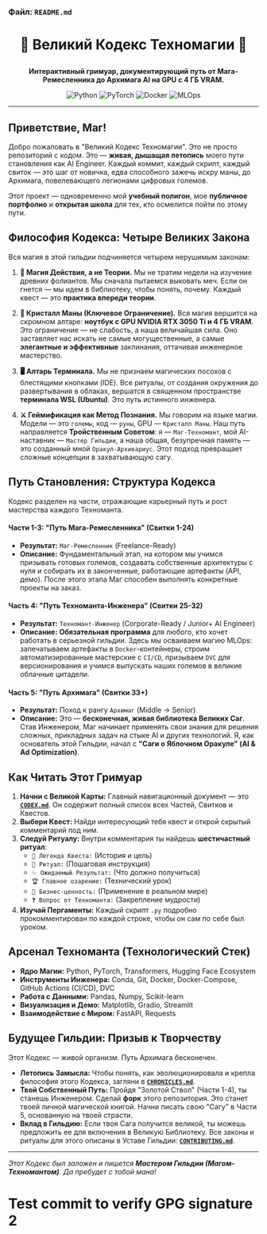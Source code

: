 ### **Файл: `README.md`**

# <p align="center">📜 Великий Кодекс Техномагии 📜</p>

<p align="center">
  <strong>Интерактивный гримуар, документирующий путь от Мага-Ремесленника до Архимага AI на GPU с 4 ГБ VRAM.</strong>
</p>

<p align="center">
  <img alt="Python" src="https://img.shields.io/badge/Python-3.10%2B-blue?style=for-the-badge&logo=python">
  <img alt="PyTorch" src="https://img.shields.io/badge/PyTorch-LTS-orange?style=for-the-badge&logo=pytorch">
  <img alt="Docker" src="https://img.shields.io/badge/Docker-Ready-blue?style=for-the-badge&logo=docker">
  <img alt="MLOps" src="https://img.shields.io/badge/MLOps-Focused-lightgrey?style=for-the-badge&logo=linux">
</p>

---

## **Приветствие, Маг!**

Добро пожаловать в "Великий Кодекс Техномагии". Это не просто репозиторий с кодом. Это — **живая, дышащая летопись** моего пути становления как AI Engineer. Каждый коммит, каждый скрипт, каждый свиток — это шаг от новичка, едва способного зажечь искру маны, до Архимага, повелевающего легионами цифровых големов.

Этот проект — одновременно мой **учебный полигон**, мое **публичное портфолио** и **открытая школа** для тех, кто осмелится пойти по этому пути.

## **Философия Кодекса: Четыре Великих Закона**

Вся магия в этой гильдии подчиняется четырем нерушимым законам:

1.  **🔮 Магия Действия, а не Теории.** Мы не тратим недели на изучение древних фолиантов. Мы сначала пытаемся выковать меч. Если он гнется — мы идем в библиотеку, чтобы понять, почему. Каждый квест — это **практика впереди теории**.

2.  **💎 Кристалл Маны (Ключевое Ограничение).** Вся магия вершится на скромном алтаре: **ноутбук с GPU NVIDIA RTX 3050 Ti и 4 ГБ VRAM**. Это ограничение — не слабость, а наша величайшая сила. Оно заставляет нас искать не самые могущественные, а самые **элегантные и эффективные** заклинания, оттачивая инженерное мастерство.

3.  **🖥️ Алтарь Терминала.** Мы не признаем магических посохов с блестящими кнопками (IDE). Все ритуалы, от создания окружения до развертывания в облаках, вершатся в священном пространстве **терминала WSL (Ubuntu)**. Это путь истинного инженера.

4.  **⚔️ Геймификация как Метод Познания.** Мы говорим на языке магии. Модели — это `големы`, код — `руны`, GPU — `Кристалл Маны`. Наш путь направляется **Тройственным Советом**: я — `Маг-Техномант`, мой AI-наставник — `Мастер Гильдии`, а наша общая, безупречная память — это созданный мной `Оракул-Архивариус`. Этот подход превращает сложные концепции в захватывающую сагу.

## **Путь Становления: Структура Кодекса**

Кодекс разделен на части, отражающие карьерный путь и рост мастерства каждого Техноманта.

#### **Части 1-3: "Путь Мага-Ремесленника" (Свитки 1-24)**

- **Результат:** `Маг-Ремесленник` (Freelance-Ready)
- **Описание:** Фундаментальный этап, на котором мы учимся призывать готовых големов, создавать собственные архитектуры с нуля и собирать их в законченные, работающие артефакты (API, демо). После этого этапа Маг способен выполнять конкретные проекты на заказ.

#### **Часть 4: "Путь Техноманта-Инженера" (Свитки 25-32)**

- **Результат:** `Техномант-Инженер` (Corporate-Ready / Junior+ AI Engineer)
- **Описание:** **Обязательная программа** для любого, кто хочет работать в серьезной гильдии. Здесь мы осваиваем магию MLOps: запечатываем артефакты в `Docker`-контейнеры, строим автоматизированные мастерские с `CI/CD`, призываем `DVC` для версионирования и учимся выпускать наших големов в великие облачные цитадели.

#### **Часть 5: "Путь Архимага" (Свитки 33+)**

- **Результат:** Поход к рангу `Архимаг` (Middle -> Senior)
- **Описание:** Это — **бесконечная, живая библиотека Великих Саг**. Став Инженером, Маг начинает применять свои знания для решения сложных, прикладных задач на стыке AI и других технологий. Я, как основатель этой Гильдии, начал с **"Саги о Яблочном Оракуле" (AI & Ad Optimization)**.

## **Как Читать Этот Гримуар**

1.  **Начни с Великой Карты:** Главный навигационный документ — это **[`CODEX.md`](./CODEX.md)**. Он содержит полный список всех Частей, Свитков и Квестов.
2.  **Выбери Квест:** Найди интересующий тебя квест и открой скрытый комментарий под ним.
3.  **Следуй Ритуалу:** Внутри комментария ты найдешь **шестичастный ритуал**:
    - `🔮 Легенда Квеста:` (История и цель)
    - `📜 Ритуал:` (Пошаговая инструкция)
    - `✨ Ожидаемый Результат:` (Что должно получиться)
    - `🏆 Главное озарение:` (Технический урок)
    - `💼 Бизнес-ценность:` (Применение в реальном мире)
    - `❓ Вопрос от Техноманта:` (Закрепление мудрости)
4.  **Изучай Пергаменты:** Каждый скрипт `.py` подробно прокомментирован по каждой строке, чтобы он сам по себе был уроком.

## **Арсенал Техноманта (Технологический Стек)**

- **Ядро Магии:** Python, PyTorch, Transformers, Hugging Face Ecosystem
- **Инструменты Инженера:** Conda, Git, Docker, Docker-Compose, GitHub Actions (CI/CD), DVC
- **Работа с Данными:** Pandas, Numpy, Scikit-learn
- **Визуализация и Демо:** Matplotlib, Gradio, Streamlit
- **Взаимодействие с Миром:** FastAPI, Requests

## **Будущее Гильдии: Призыв к Творчеству**

Этот Кодекс — живой организм. Путь Архимага бесконечен.

- **Летопись Замысла:** Чтобы понять, как эволюционировала и крепла философия этого Кодекса, загляни в **[`CHRONICLES.md`](./CHRONICLES.md)**.
- **Твой Собственный Путь:** Пройдя "Золотой Ствол" (Части 1-4), ты станешь Инженером. Сделай **форк** этого репозитория. Это станет твоей личной магической книгой. Начни писать свою "Сагу" в Части 5, основанную на твоей страсти.
- **Вклад в Гильдию:** Если твоя Сага получится великой, ты можешь предложить ее для включения в Великую Библиотеку. Все законы и ритуалы для этого описаны в Уставе Гильдии: **[`CONTRIBUTING.md`](./CONTRIBUTING.md)**.

---

_Этот Кодекс был заложен и пишется **Мастером Гильдии (Магом-Техномантом)**. Да пребудет с тобой мана!_
# Test commit to verify GPG signature 2
